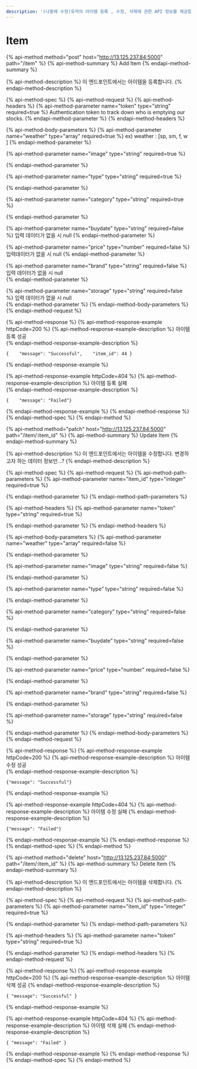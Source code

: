 ```yaml
---
description: '(나중에 수정)유저의 아이템 등록 , 수정, 삭제에 관한 API 정보를 제공합니다.'
---
```


# Item

{% api-method method="post" host="http://13.125.237.84:5000" path="/item" %}
{% api-method-summary %}
Add Item
{% endapi-method-summary %}

{% api-method-description %}
이 엔드포인트에서는 아이템을 등록합니다. 
{% endapi-method-description %}

{% api-method-spec %}
{% api-method-request %}
{% api-method-headers %}
{% api-method-parameter name="token" type="string" required=true %}
Authentication token to track down who is emptying our stocks.
{% endapi-method-parameter %}
{% endapi-method-headers %}

{% api-method-body-parameters %}
{% api-method-parameter name="weather" type="array" required=true %}
ex\) weather : \[sp, sm, f, w \]
{% endapi-method-parameter %}

{% api-method-parameter name="image" type="string" required=true %}

{% endapi-method-parameter %}

{% api-method-parameter name="type" type="string" required=true %}

{% endapi-method-parameter %}

{% api-method-parameter name="category" type="string" required=true %}

{% endapi-method-parameter %}

{% api-method-parameter name="buydate" type="string" required=false %}
 입력 데이터가 없을 시 null 
{% endapi-method-parameter %}

{% api-method-parameter name="price" type="number" required=false %}
 입력데이터가 없을 시 null 
{% endapi-method-parameter %}

{% api-method-parameter name="brand" type="string" required=false %}
 입력 데이터가 없을 시 null  
{% endapi-method-parameter %}

{% api-method-parameter name="storage" type="string" required=false %}
 입력 데이터가 없을 시 null  
{% endapi-method-parameter %}
{% endapi-method-body-parameters %}
{% endapi-method-request %}

{% api-method-response %}
{% api-method-response-example httpCode=200 %}
{% api-method-response-example-description %}
 아이템 등록 성공   
{% endapi-method-response-example-description %}

```
{    "message": "Successful",    "item_id": 44 }
```
{% endapi-method-response-example %}

{% api-method-response-example httpCode=404 %}
{% api-method-response-example-description %}
 아이템 등록 실패      
{% endapi-method-response-example-description %}

```
{    "message": "Failed"}
```
{% endapi-method-response-example %}
{% endapi-method-response %}
{% endapi-method-spec %}
{% endapi-method %}

{% api-method method="patch" host="http://13.125.237.84:5000" path="/item/:item\_id" %}
{% api-method-summary %}
Update Item
{% endapi-method-summary %}

{% api-method-description %}
 이 엔드포인트에서는 아이템을 수정합니다.  변경하고자 하는 데이터 정보만...? 
{% endapi-method-description %}

{% api-method-spec %}
{% api-method-request %}
{% api-method-path-parameters %}
{% api-method-parameter name="item\_id" type="integer" required=true %}

{% endapi-method-parameter %}
{% endapi-method-path-parameters %}

{% api-method-headers %}
{% api-method-parameter name="token" type="string" required=true %}

{% endapi-method-parameter %}
{% endapi-method-headers %}

{% api-method-body-parameters %}
{% api-method-parameter name="weather" type="array" required=false %}

{% endapi-method-parameter %}

{% api-method-parameter name="image" type="string" required=false %}

{% endapi-method-parameter %}

{% api-method-parameter name="type" type="string" required=false %}

{% endapi-method-parameter %}

{% api-method-parameter name="category" type="string" required=false %}

{% endapi-method-parameter %}

{% api-method-parameter name="buydate" type="string" required=false %}

{% endapi-method-parameter %}

{% api-method-parameter name="price" type="number" required=false %}

{% endapi-method-parameter %}

{% api-method-parameter name="brand" type="string" required=false %}

{% endapi-method-parameter %}

{% api-method-parameter name="storage" type="string" required=false %}

{% endapi-method-parameter %}
{% endapi-method-body-parameters %}
{% endapi-method-request %}

{% api-method-response %}
{% api-method-response-example httpCode=200 %}
{% api-method-response-example-description %}
 아이템 수정 성공   
{% endapi-method-response-example-description %}

```
{"message": "Successful"}
```
{% endapi-method-response-example %}

{% api-method-response-example httpCode=404 %}
{% api-method-response-example-description %}
 아이템 수정 실패
{% endapi-method-response-example-description %}

```
{"message": "Failed"}
```
{% endapi-method-response-example %}
{% endapi-method-response %}
{% endapi-method-spec %}
{% endapi-method %}

{% api-method method="delete" host="http://13.125.237.84:5000" path="/item/:item\_id" %}
{% api-method-summary %}
Delete Item
{% endapi-method-summary %}

{% api-method-description %}
이 엔드포인트에서는 아이템을 삭제합니다.
{% endapi-method-description %}

{% api-method-spec %}
{% api-method-request %}
{% api-method-path-parameters %}
{% api-method-parameter name="item\_id" type="integer" required=true %}

{% endapi-method-parameter %}
{% endapi-method-path-parameters %}

{% api-method-headers %}
{% api-method-parameter name="token" type="string" required=true %}

{% endapi-method-parameter %}
{% endapi-method-headers %}
{% endapi-method-request %}

{% api-method-response %}
{% api-method-response-example httpCode=200 %}
{% api-method-response-example-description %}
 아이템 삭제 성공
{% endapi-method-response-example-description %}

```
{ "message": "Successful" }
```
{% endapi-method-response-example %}

{% api-method-response-example httpCode=404 %}
{% api-method-response-example-description %}
 아이템 삭제 실패 
{% endapi-method-response-example-description %}

```
{ "message": "Failed" }
```
{% endapi-method-response-example %}
{% endapi-method-response %}
{% endapi-method-spec %}
{% endapi-method %}



